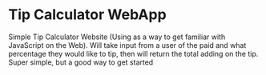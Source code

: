 # Tip Calculator WebApp
Simple Tip Calculator Website (Using as a way to get familiar with JavaScript on the Web). Will take input from a user of the paid and what percentage they would like to tip, then will return the total adding on the tip. Super simple, but a good way to get started
